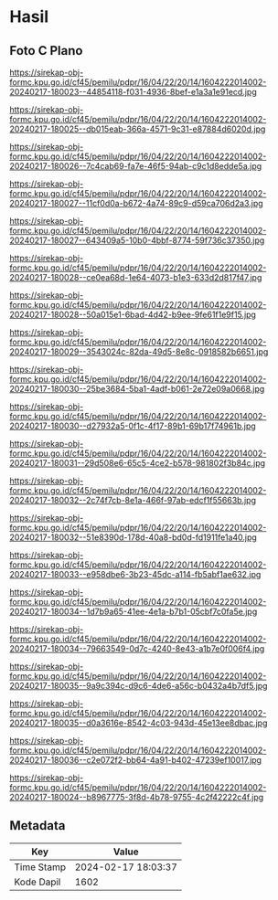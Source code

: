# Hasil

## Foto C Plano

https://sirekap-obj-formc.kpu.go.id/cf45/pemilu/pdpr/16/04/22/20/14/1604222014002-20240217-180023--44854118-f031-4936-8bef-e1a3a1e91ecd.jpg

https://sirekap-obj-formc.kpu.go.id/cf45/pemilu/pdpr/16/04/22/20/14/1604222014002-20240217-180025--db015eab-366a-4571-9c31-e87884d6020d.jpg

https://sirekap-obj-formc.kpu.go.id/cf45/pemilu/pdpr/16/04/22/20/14/1604222014002-20240217-180026--7c4cab69-fa7e-46f5-94ab-c9c1d8edde5a.jpg

https://sirekap-obj-formc.kpu.go.id/cf45/pemilu/pdpr/16/04/22/20/14/1604222014002-20240217-180027--11cf0d0a-b672-4a74-89c9-d59ca706d2a3.jpg

https://sirekap-obj-formc.kpu.go.id/cf45/pemilu/pdpr/16/04/22/20/14/1604222014002-20240217-180027--643409a5-10b0-4bbf-8774-59f736c37350.jpg

https://sirekap-obj-formc.kpu.go.id/cf45/pemilu/pdpr/16/04/22/20/14/1604222014002-20240217-180028--ce0ea68d-1e64-4073-b1e3-633d2d817f47.jpg

https://sirekap-obj-formc.kpu.go.id/cf45/pemilu/pdpr/16/04/22/20/14/1604222014002-20240217-180028--50a015e1-6bad-4d42-b9ee-9fe61f1e9f15.jpg

https://sirekap-obj-formc.kpu.go.id/cf45/pemilu/pdpr/16/04/22/20/14/1604222014002-20240217-180029--3543024c-82da-49d5-8e8c-0918582b6651.jpg

https://sirekap-obj-formc.kpu.go.id/cf45/pemilu/pdpr/16/04/22/20/14/1604222014002-20240217-180030--25be3684-5ba1-4adf-b061-2e72e09a0668.jpg

https://sirekap-obj-formc.kpu.go.id/cf45/pemilu/pdpr/16/04/22/20/14/1604222014002-20240217-180030--d27932a5-0f1c-4f17-89b1-69b17f74961b.jpg

https://sirekap-obj-formc.kpu.go.id/cf45/pemilu/pdpr/16/04/22/20/14/1604222014002-20240217-180031--29d508e6-65c5-4ce2-b578-981802f3b84c.jpg

https://sirekap-obj-formc.kpu.go.id/cf45/pemilu/pdpr/16/04/22/20/14/1604222014002-20240217-180032--2c74f7cb-8e1a-466f-97ab-edcf1f55663b.jpg

https://sirekap-obj-formc.kpu.go.id/cf45/pemilu/pdpr/16/04/22/20/14/1604222014002-20240217-180032--51e8390d-178d-40a8-bd0d-fd1911fe1a40.jpg

https://sirekap-obj-formc.kpu.go.id/cf45/pemilu/pdpr/16/04/22/20/14/1604222014002-20240217-180033--e958dbe6-3b23-45dc-a114-fb5abf1ae632.jpg

https://sirekap-obj-formc.kpu.go.id/cf45/pemilu/pdpr/16/04/22/20/14/1604222014002-20240217-180034--1d7b9a65-41ee-4e1a-b7b1-05cbf7c0fa5e.jpg

https://sirekap-obj-formc.kpu.go.id/cf45/pemilu/pdpr/16/04/22/20/14/1604222014002-20240217-180034--79663549-0d7c-4240-8e43-a1b7e0f006f4.jpg

https://sirekap-obj-formc.kpu.go.id/cf45/pemilu/pdpr/16/04/22/20/14/1604222014002-20240217-180035--9a9c394c-d9c6-4de6-a56c-b0432a4b7df5.jpg

https://sirekap-obj-formc.kpu.go.id/cf45/pemilu/pdpr/16/04/22/20/14/1604222014002-20240217-180035--d0a3616e-8542-4c03-943d-45e13ee8dbac.jpg

https://sirekap-obj-formc.kpu.go.id/cf45/pemilu/pdpr/16/04/22/20/14/1604222014002-20240217-180036--c2e072f2-bb64-4a91-b402-47239ef10017.jpg

https://sirekap-obj-formc.kpu.go.id/cf45/pemilu/pdpr/16/04/22/20/14/1604222014002-20240217-180024--b8967775-3f8d-4b78-9755-4c2f42222c4f.jpg


## Metadata

| Key        | Value               |
| ---------- | ------------------- |
| Time Stamp | 2024-02-17 18:03:37 |
| Kode Dapil | 1602                |



